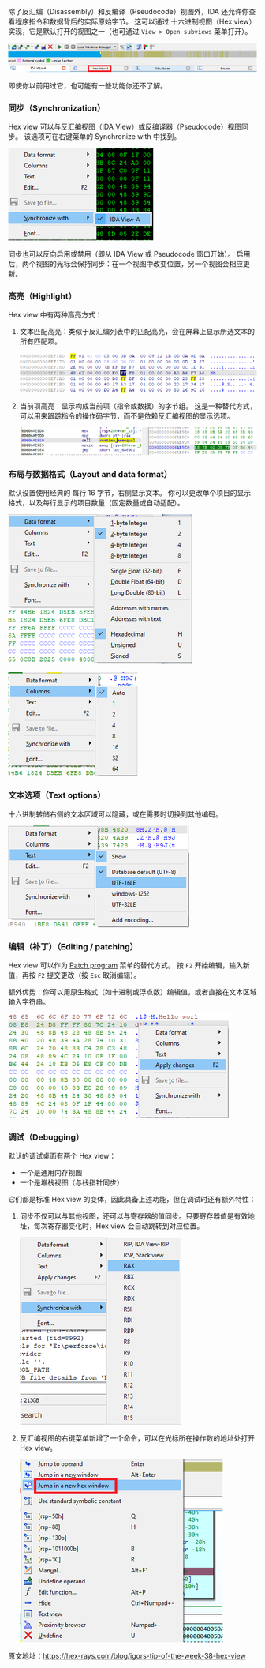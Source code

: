 除了反汇编（Disassembly）和反编译（Pseudocode）视图外，IDA 还允许你查看程序指令和数据背后的实际原始字节。 这可以通过 十六进制视图（Hex view） 实现，它是默认打开的视图之一（也可通过 `View > Open subviews` 菜单打开）。

![](assets/2021/05/hexview_tab.png)

即使你以前用过它，也可能有一些功能你还不了解。

### 同步（Synchronization）

Hex view 可以与反汇编视图（IDA View）或反编译器（Pseudocode）视图同步。 该选项可在右键菜单的 Synchronize with 中找到。

![](assets/2021/05/hexview_sync.png)

同步也可以反向启用或禁用（即从 IDA View 或 Pseudocode 窗口开始）。 启用后，两个视图的光标会保持同步：在一个视图中改变位置，另一个视图会相应更新。

### 高亮（Highlight）

Hex view 中有两种高亮方式：

1. 文本匹配高亮：类似于反汇编列表中的匹配高亮，会在屏幕上显示所选文本的所有匹配项。

   ![](assets/2021/05/hexview_highlight.png)

2. 当前项高亮：显示构成当前项（指令或数据）的字节组。 这是一种替代方式，可以用来跟踪指令的操作码字节，而不是依赖反汇编视图的显示选项。

   ![](assets/2021/05/hexview_highlight2.png)

### 布局与数据格式（Layout and data format）

默认设置使用经典的 每行 16 字节，右侧显示文本。 你可以更改单个项目的显示格式，以及每行显示的项目数量（固定数量或自动适配）。

![](assets/2021/05/hexview_format.png)

![](assets/2021/05/hexview_cols.png)

### 文本选项（Text options）

十六进制转储右侧的文本区域可以隐藏，或在需要时切换到其他编码。

![](assets/2021/05/hexview_text.png)

### 编辑（补丁）（Editing / patching）

Hex view 可以作为 [Patch program](https://www.hex-rays.com/blog/igors-tip-of-the-week-37-patching/) 菜单的替代方式。
按 `F2` 开始编辑，输入新值，再按 `F2` 提交更改（按 `Esc` 取消编辑）。

额外优势：你可以用原生格式（如十进制或浮点数）编辑值，或者直接在文本区域输入字符串。

![](assets/2021/05/hexview_patch.png)

### 调试（Debugging）

默认的调试桌面有两个 Hex view：

- 一个是通用内存视图
- 一个是堆栈视图（与栈指针同步）

它们都是标准 Hex view 的变体，因此具备上述功能，但在调试时还有额外特性：

1. 同步不仅可以与其他视图，还可以与寄存器的值同步。只要寄存器值是有效地址，每次寄存器变化时，Hex view 会自动跳转到对应位置。

   ![](assets/2021/05/hexview_syncdbg.png)

2. 反汇编视图的右键菜单新增了一个命令，可以在光标所在操作数的地址处打开 Hex view。

   ![](assets/2021/05/hexview_dbgjump.png)

原文地址：https://hex-rays.com/blog/igors-tip-of-the-week-38-hex-view
